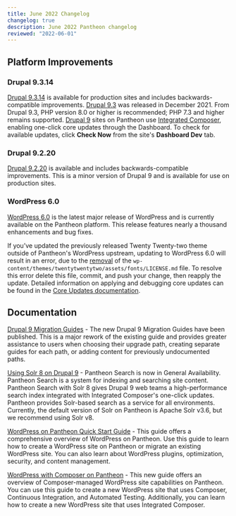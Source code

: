 ```yaml
---
title: June 2022 Changelog
changelog: true
description: June 2022 Pantheon changelog
reviewed: "2022-06-01"
---
```


## Platform Improvements

### Drupal 9.3.14

[Drupal 9.3.14](https://www.drupal.org/project/drupal/releases/9.3.14) is available for production sites and includes backwards-compatible improvements. [Drupal 9.3](https://www.drupal.org/project/drupal/releases/9.3.0) was released in December 2021. From Drupal 9.3, PHP version 8.0 or higher is recommended; PHP 7.3 and higher remains supported. [Drupal 9](/drupal-9) sites on Pantheon use [Integrated Composer](/guides/integrated-composer), enabling one-click core updates through the Dashboard. To check for available updates, click **Check Now** from the site's **Dashboard Dev** tab.

### Drupal 9.2.20

[Drupal 9.2.20](https://www.drupal.org/project/drupal/releases/9.2.20) is available and includes backwards-compatible improvements. This is a minor version of Drupal 9 and is available for use on production sites.

### WordPress 6.0

[WordPress 6.0](https://wordpress.org/news/2022/05/arturo/) is the latest major release of WordPress and is currently available on the Pantheon platform. This release features nearly a thousand enhancements and bug fixes.

If you’ve updated the previously released Twenty Twenty-two theme outside of Pantheon's WordPress upstream, updating to WordPress 6.0 will result in an error, due to the [removal](https://core.trac.wordpress.org/changeset/53286) of the `wp-content/themes/twentytwentytwo/assets/fonts/LICENSE.md` file. To resolve this error delete this file, commit, and push your change, then reapply the update. Detailed information on applying and debugging core updates can be found in the [Core Updates documentation](https://pantheon.io/docs/core-updates). 

## Documentation

[Drupal 9 Migration Guides](/drupal-9-migration) - The new Drupal 9 Migration Guides have been published. This is a major rework of the existing guide and provides greater assistance to users when choosing their upgrade path, creating separate guides for each path, or adding content for previously undocumented paths. 

[Using Solr 8 on Drupal 9](/guides/solr-drupal/solr-drupal-9) - Pantheon Search is now in General Availability. Pantheon Search is a system for indexing and searching site content. Pantheon Search with Solr 8 gives Drupal 9 web teams a high-performance search index integrated with Integrated Composer's one-click updates. Pantheon provides Solr-based search as a service for all environments. Currently, the default version of Solr on Pantheon is Apache Solr v3.6, but we recommend using Solr v8.

[WordPress on Pantheon Quick Start Guide](/guides/wordpress-pantheon/) - This guide offers a comprehensive overview of WordPress on Pantheon. Use this guide to learn how to create a WordPress site on Pantheon or migrate an existing WordPress site. You can also learn about WordPress plugins, optimization, security, and content management.

[WordPress with Composer on Pantheon](/guides/wordpress-composer) - This new guide offers an overview of Composer-managed WordPress site capabilities on Pantheon. You can use this guide to create a new WordPress site that uses Composer, Continuous Integration, and Automated Testing. Additionally, you can learn how to create a new WordPress site that uses Integrated Composer.
